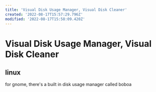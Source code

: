 ```yaml
---
title: 'Visual Disk Usage Manager, Visual Disk Cleaner'
created: '2022-08-17T15:57:29.796Z'
modified: '2022-08-17T15:58:09.420Z'
---
```


# Visual Disk Usage Manager, Visual Disk Cleaner

## linux

for gnome, there's a built in disk usage manager called boboa
